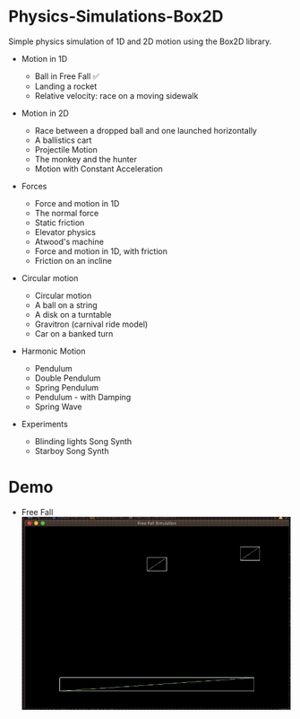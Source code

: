 # Physics-Simulations-Box2D
Simple physics simulation of 1D and 2D motion using the Box2D library.

* Motion in 1D
  * Ball in Free Fall :white_check_mark:
  * Landing a rocket
  * Relative velocity: race on a moving sidewalk

* Motion in 2D
  * Race between a dropped ball and one launched horizontally
  * A ballistics cart
  * Projectile Motion
  * The monkey and the hunter
  * Motion with Constant Acceleration

* Forces
  * Force and motion in 1D
  * The normal force
  * Static friction
  * Elevator physics
  * Atwood's machine
  * Force and motion in 1D, with friction
  * Friction on an incline

* Circular motion
  * Circular motion
  * A ball on a string
  * A disk on a turntable
  * Gravitron (carnival ride model)
  * Car on a banked turn

* Harmonic Motion
  * Pendulum   
  * Double Pendulum
  * Spring Pendulum   
  * Pendulum - with Damping
  * Spring Wave

* Experiments
  * Blinding lights Song Synth   
  * Starboy Song Synth   

# Demo
  * Free Fall
  ![](DemoGifs/Box2DFreeFall.gif)
